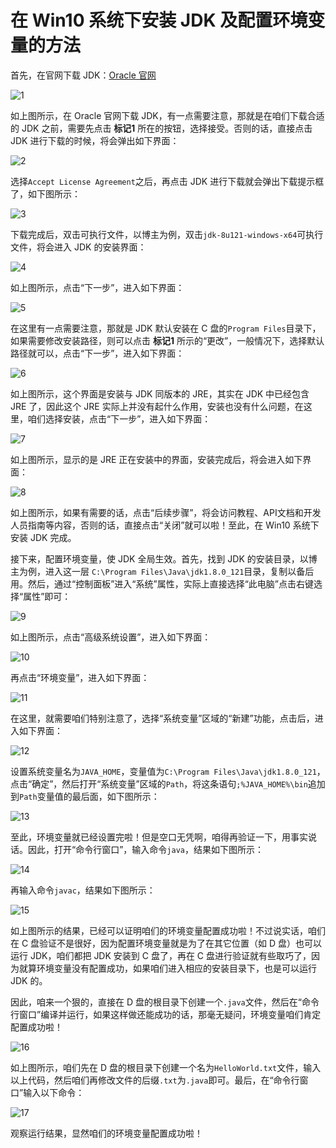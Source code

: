 # 在 Win10 系统下安装 JDK 及配置环境变量的方法

首先，在官网下载 JDK：[Oracle 官网](http://www.oracle.com/technetwork/java/javase/downloads/jdk8-downloads-2133151.html)

![1](http://img.blog.csdn.net/20170310210030889)

如上图所示，在 Oracle 官网下载 JDK，有一点需要注意，那就是在咱们下载合适的 JDK 之前，需要先点击 **标记1** 所在的按钮，选择接受。否则的话，直接点击 JDK 进行下载的时候，将会弹出如下界面：

![2](http://img.blog.csdn.net/20170310210531497)

选择`Accept License Agreement`之后，再点击 JDK 进行下载就会弹出下载提示框了，如下图所示：

![3](http://img.blog.csdn.net/20170310210753783)

下载完成后，双击可执行文件，以博主为例，双击`jdk-8u121-windows-x64`可执行文件，将会进入 JDK 的安装界面：

![4](http://img.blog.csdn.net/20170310210932143)

如上图所示，点击“下一步”，进入如下界面：

![5](http://img.blog.csdn.net/20170310211023690)

在这里有一点需要注意，那就是 JDK 默认安装在 C 盘的`Program Files`目录下，如果需要修改安装路径，则可以点击 **标记1** 所示的“更改”，一般情况下，选择默认路径就可以，点击“下一步”，进入如下界面：

![6](http://img.blog.csdn.net/20170310211415004)

如上图所示，这个界面是安装与 JDK 同版本的 JRE，其实在 JDK 中已经包含 JRE 了，因此这个 JRE 实际上并没有起什么作用，安装也没有什么问题，在这里，咱们选择安装，点击“下一步”，进入如下界面：

![7](http://img.blog.csdn.net/20170310211849484)

如上图所示，显示的是 JRE 正在安装中的界面，安装完成后，将会进入如下界面：

![8](http://img.blog.csdn.net/20170310211818365)

如上图所示，如果有需要的话，点击“后续步骤”，将会访问教程、API文档和开发人员指南等内容，否则的话，直接点击“关闭”就可以啦！至此，在 Win10 系统下安装 JDK 完成。

接下来，配置环境变量，使 JDK 全局生效。首先，找到 JDK 的安装目录，以博主为例，进入这一层 `C:\Program Files\Java\jdk1.8.0_121`目录，复制以备后用。然后，通过“控制面板”进入“系统”属性，实际上直接选择“此电脑”点击右键选择“属性”即可：

![9](http://img.blog.csdn.net/20170310212553025)

如上图所示，点击“高级系统设置”，进入如下界面：

![10](http://img.blog.csdn.net/20170310212849526)

再点击“环境变量”，进入如下界面：

![11](http://img.blog.csdn.net/20170310213315004)

在这里，就需要咱们特别注意了，选择“系统变量”区域的“新建”功能，点击后，进入如下界面：

![12](http://img.blog.csdn.net/20170310213414294)

设置系统变量名为`JAVA_HOME`，变量值为`C:\Program Files\Java\jdk1.8.0_121`，点击“确定”，然后打开“系统变量”区域的`Path`，将这条语句`;%JAVA_HOME%\bin`追加到`Path`变量值的最后面，如下图所示：

![13](http://img.blog.csdn.net/20170310213624623)

至此，环境变量就已经设置完啦！但是空口无凭啊，咱得再验证一下，用事实说话。因此，打开“命令行窗口”，输入命令`java`，结果如下图所示：

![14](http://img.blog.csdn.net/20170310214056282)

再输入命令`javac`，结果如下图所示：

![15](http://img.blog.csdn.net/20170310214709722)

如上图所示的结果，已经可以证明咱们的环境变量配置成功啦！不过说实话，咱们在 C 盘验证不是很好，因为配置环境变量就是为了在其它位置（如 D 盘）也可以运行 JDK，咱们都把 JDK 安装到 C 盘了，再在 C 盘进行验证就有些取巧了，因为就算环境变量没有配置成功，如果咱们进入相应的安装目录下，也是可以运行 JDK 的。

因此，咱来一个狠的，直接在 D 盘的根目录下创建一个`.java`文件，然后在“命令行窗口”编译并运行，如果这样做还能成功的话，那毫无疑问，环境变量咱们肯定配置成功啦！

![16](http://img.blog.csdn.net/20170310215525737)

如上图所示，咱们先在 D 盘的根目录下创建一个名为`HelloWorld.txt`文件，输入以上代码，然后咱们再修改文件的后缀`.txt`为`.java`即可。最后，在“命令行窗口”输入以下命令：

![17](http://img.blog.csdn.net/20170310215900383)

观察运行结果，显然咱们的环境变量配置成功啦！
